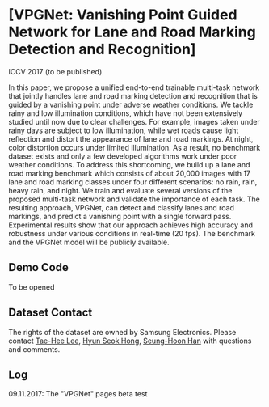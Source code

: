 # [VPGNet: Vanishing Point Guided Network for Lane and Road Marking Detection and Recognition]

ICCV 2017 (to be published)

In this paper, we propose a unified end-to-end trainable multi-task network that jointly handles lane and road marking detection and recognition that is guided by a vanishing point under adverse weather conditions. We tackle rainy and low illumination conditions, which have not been extensively studied until now due to clear challenges. For example, images taken under rainy days are subject to low illumination, while wet roads cause light reflection and distort the appearance of lane and road markings. At night, color distortion occurs under limited illumination. As a result, no benchmark dataset exists and only a few developed algorithms work under poor weather conditions. To address this shortcoming, we build up a lane and road marking benchmark which consists of about 20,000 images with 17 lane and road marking classes under four different scenarios: no rain, rain, heavy rain, and night. We train and evaluate several versions of the proposed multi-task network and validate the importance of each task. The resulting approach, VPGNet, can detect and classify lanes and road markings, and predict a vanishing point with a single forward pass. Experimental results show that our approach achieves high accuracy and robustness under various conditions in real-time (20 fps). The benchmark and the VPGNet model will be publicly available. 


## Demo Code
To be opened


## Dataset Contact
The rights of the dataset are owned by Samsung Electronics.
Please contact [Tae-Hee Lee](mailto:th810.lee@samsung.com), [Hyun Seok Hong](mailto:hyunseok76.hong@samsung.com), [Seung-Hoon Han](mailto:luoes.han@samsung.com) with questions and comments.


## Log
09.11.2017: The "VPGNet" pages beta test
